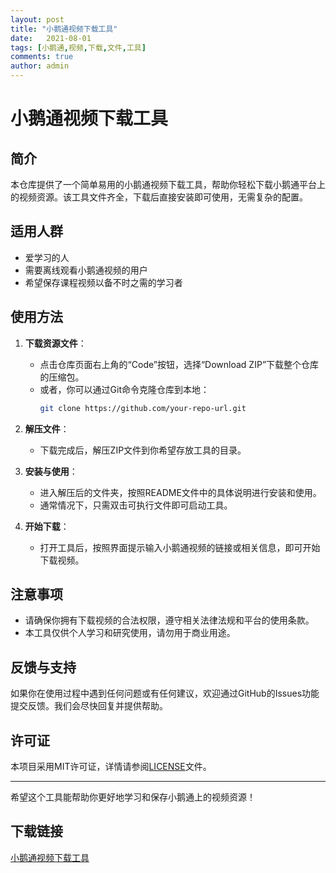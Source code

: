```yaml
---
layout: post
title: "小鹅通视频下载工具"
date:   2021-08-01
tags: [小鹅通,视频,下载,文件,工具]
comments: true
author: admin
---
```

# 小鹅通视频下载工具

## 简介

本仓库提供了一个简单易用的小鹅通视频下载工具，帮助你轻松下载小鹅通平台上的视频资源。该工具文件齐全，下载后直接安装即可使用，无需复杂的配置。

## 适用人群

- 爱学习的人
- 需要离线观看小鹅通视频的用户
- 希望保存课程视频以备不时之需的学习者

## 使用方法

1. **下载资源文件**：
   - 点击仓库页面右上角的“Code”按钮，选择“Download ZIP”下载整个仓库的压缩包。
   - 或者，你可以通过Git命令克隆仓库到本地：
     ```bash
     git clone https://github.com/your-repo-url.git
     ```

2. **解压文件**：
   - 下载完成后，解压ZIP文件到你希望存放工具的目录。

3. **安装与使用**：
   - 进入解压后的文件夹，按照README文件中的具体说明进行安装和使用。
   - 通常情况下，只需双击可执行文件即可启动工具。

4. **开始下载**：
   - 打开工具后，按照界面提示输入小鹅通视频的链接或相关信息，即可开始下载视频。

## 注意事项

- 请确保你拥有下载视频的合法权限，遵守相关法律法规和平台的使用条款。
- 本工具仅供个人学习和研究使用，请勿用于商业用途。

## 反馈与支持

如果你在使用过程中遇到任何问题或有任何建议，欢迎通过GitHub的Issues功能提交反馈。我们会尽快回复并提供帮助。

## 许可证

本项目采用MIT许可证，详情请参阅[LICENSE](LICENSE)文件。

---

希望这个工具能帮助你更好地学习和保存小鹅通上的视频资源！

## 下载链接

[小鹅通视频下载工具](https://pan.quark.cn/s/3c57c2173e9b)